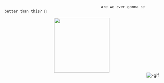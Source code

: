                                                 are we ever gonna be better than this? 🌊

<div align="center">
  <a href="https://github.com/Amanda-Paz">
  <img height="180em" src="https://github-readme-stats.vercel.app/api?username=Amanda-Paz&show_icons=true&theme=synthwave&include_all_commits=true&count_private=true"/>
</div>

 <img align="right" alt="-gif" src="https://c.tenor.com/gPfKzVTm4MkAAAAd/old-man-my-computer.gif">
